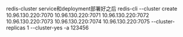 redis-cluster
service和deployment部署好之后
redis-cli --cluster create 10.96.130.220:7070 10.96.130.220:7071 10.96.130.220:7072 10.96.130.220:7073 10.96.130.220:7074 10.96.130.220:7075 --cluster-replicas 1 --cluster-yes -a 123456


